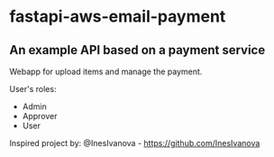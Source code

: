 # fastapi-aws-email-payment

## An example API based on a payment service

Webapp for upload items and manage the payment.

User's roles:
  - Admin
  - Approver
  - User
 



Inspired  project by: @InesIvanova - https://github.com/InesIvanova 
